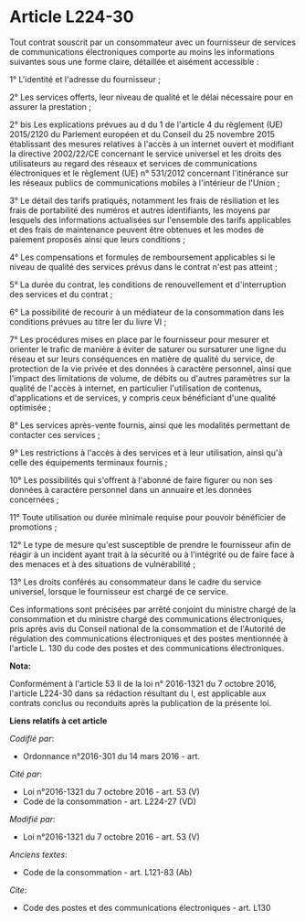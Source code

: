 # Article L224-30

Tout contrat souscrit par un consommateur avec un fournisseur de services de communications électroniques comporte au moins
les informations suivantes sous une forme claire, détaillée et aisément accessible :

1° L'identité et l'adresse du fournisseur ;

2° Les services offerts, leur niveau de qualité et le délai nécessaire pour en assurer la prestation ;

2° bis Les explications prévues au d du 1 de l'article 4 du règlement (UE) 2015/2120 du Parlement européen et du Conseil du
25 novembre 2015 établissant des mesures relatives à l'accès à un internet ouvert et modifiant la directive 2002/22/CE
concernant le service universel et les droits des utilisateurs au regard des réseaux et services de communications
électroniques et le règlement (UE) n° 531/2012 concernant l'itinérance sur les réseaux publics de communications mobiles à
l'intérieur de l'Union ;

3° Le détail des tarifs pratiqués, notamment les frais de résiliation et les frais de portabilité des numéros et autres
identifiants, les moyens par lesquels des informations actualisées sur l'ensemble des tarifs applicables et des frais de
maintenance peuvent être obtenues et les modes de paiement proposés ainsi que leurs conditions ;

4° Les compensations et formules de remboursement applicables si le niveau de qualité des services prévus dans le contrat
n'est pas atteint ;

5° La durée du contrat, les conditions de renouvellement et d'interruption des services et du contrat ;

6° La possibilité de recourir à un médiateur de la consommation dans les conditions prévues au titre Ier du livre VI ;

7° Les procédures mises en place par le fournisseur pour mesurer et orienter le trafic de manière à éviter de saturer ou
sursaturer une ligne du réseau et sur leurs conséquences en matière de qualité du service, de protection de la vie privée et
des données à caractère personnel, ainsi que l'impact des limitations de volume, de débits ou d'autres paramètres sur la
qualité de l'accès à internet, en particulier l'utilisation de contenus, d'applications et de services, y compris ceux
bénéficiant d'une qualité optimisée ;

8° Les services après-vente fournis, ainsi que les modalités permettant de contacter ces services ;

9° Les restrictions à l'accès à des services et à leur utilisation, ainsi qu'à celle des équipements terminaux fournis ;

10° Les possibilités qui s'offrent à l'abonné de faire figurer ou non ses données à caractère personnel dans un annuaire et
les données concernées ;

11° Toute utilisation ou durée minimale requise pour pouvoir bénéficier de promotions ;

12° Le type de mesure qu'est susceptible de prendre le fournisseur afin de réagir à un incident ayant trait à la sécurité ou
à l'intégrité ou de faire face à des menaces et à des situations de vulnérabilité ;

13° Les droits conférés au consommateur dans le cadre du service universel, lorsque le fournisseur est chargé de ce service.

Ces informations sont précisées par arrêté conjoint du ministre chargé de la consommation et du ministre chargé des
communications électroniques, pris après avis du Conseil national de la consommation et de l'Autorité de régulation des
communications électroniques et des postes mentionnée à l'article L. 130 du code des postes et des communications
électroniques.

**Nota:**

Conformément à l'article 53 II de la loi n° 2016-1321 du 7 octobre 2016, l'article L224-30 dans sa rédaction résultant du I,
est applicable aux contrats conclus ou reconduits après la publication de la présente loi.

**Liens relatifs à cet article**

_Codifié par_:

  - Ordonnance n°2016-301 du 14 mars 2016 - art.

_Cité par_:

  - Loi n°2016-1321 du 7 octobre 2016 - art. 53 (V)
  - Code de la consommation - art. L224-27 (VD)

_Modifié par_:

  - Loi n°2016-1321 du 7 octobre 2016 - art. 53 (V)

_Anciens textes_:

  - Code de la consommation - art. L121-83 (Ab)

_Cite_:

  - Code des postes et des communications électroniques - art. L130
